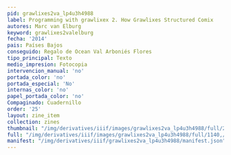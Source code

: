 ```yaml
---
pid: grawlixes2va_lp4u3h4988
label: Programming with grawlixex 2. How Grawlixes Structured Comix
autores: Marc van Elburg
keyword: grawlixes2valelburg
fecha: '2014'
pais: Países Bajos
conseguido: Regalo de Ocean Val Arboniés Flores
tipo_principal: Texto
medio_impresion: Fotocopia
intervencion_manual: 'no'
portada_color: 'no'
portada_especial: 'No'
internas_color: 'no'
papel_portada_color: 'no'
Compaginado: Cuadernillo
order: '25'
layout: zine_item
collection: zines
thumbnail: "/img/derivatives/iiif/images/grawlixes2va_lp4u3h4988/full/250,/0/default.jpg"
full: "/img/derivatives/iiif/images/grawlixes2va_lp4u3h4988/full/1140,/0/default.jpg"
manifest: "/img/derivatives/iiif/grawlixes2va_lp4u3h4988/manifest.json"
---
```

